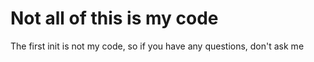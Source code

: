 # Not all of this is my code
The first init is not my code, so if you have any questions, don't ask me
